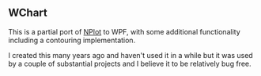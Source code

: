 ## WChart

This is a partial port of [NPlot](http://nplot.com) to WPF, with some additional functionality
including a contouring implementation.

I created this many years ago and haven't used it in a while but it was used by a couple of 
substantial projects and I believe it to be relatively bug free.
